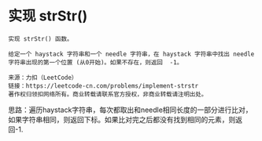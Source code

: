 # 实现 strStr()

```
实现 strStr() 函数。

给定一个 haystack 字符串和一个 needle 字符串，在 haystack 字符串中找出 needle 字符串出现的第一个位置 (从0开始)。如果不存在，则返回  -1。

来源：力扣（LeetCode）
链接：https://leetcode-cn.com/problems/implement-strstr
著作权归领扣网络所有。商业转载请联系官方授权，非商业转载请注明出处。
```

思路：遍历haystack字符串，每次都取出和needle相同长度的一部分进行比对，如果字符串相同，则返回下标。如果比对完之后都没有找到相同的元素，则返回-1.

